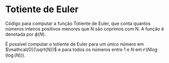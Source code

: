# Totiente de Euler

Código para computar a  função Totiente de Euler, que conta quantos números inteiros positivos menores que N são coprimos com N. A função é denotada por $\phi(N)$.

É possível computar o totiente de Euler para um único número em $\mathcal{O}(\sqrt{N})$ e para todos os números entre $1$ e $N$ em $\mathcal{O}(N \log(\log(N)))$.